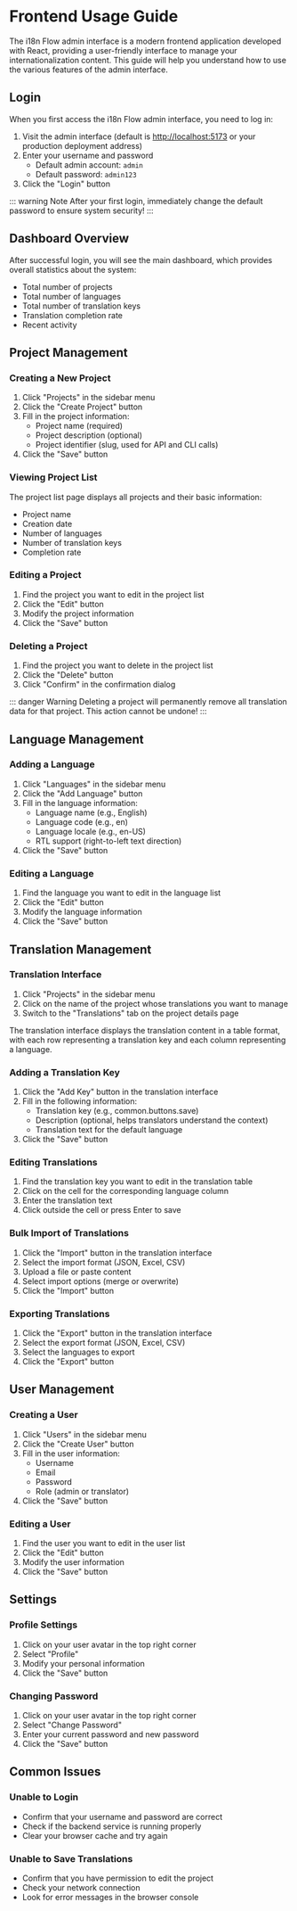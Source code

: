 # Frontend Usage Guide

The i18n Flow admin interface is a modern frontend application developed with React, providing a user-friendly interface to manage your internationalization content. This guide will help you understand how to use the various features of the admin interface.

## Login

When you first access the i18n Flow admin interface, you need to log in:

1. Visit the admin interface (default is <http://localhost:5173> or your production deployment address)
2. Enter your username and password
   - Default admin account: `admin`
   - Default password: `admin123`
3. Click the "Login" button

::: warning Note
After your first login, immediately change the default password to ensure system security!
:::

## Dashboard Overview

After successful login, you will see the main dashboard, which provides overall statistics about the system:

- Total number of projects
- Total number of languages
- Total number of translation keys
- Translation completion rate
- Recent activity

## Project Management

### Creating a New Project

1. Click "Projects" in the sidebar menu
2. Click the "Create Project" button
3. Fill in the project information:
   - Project name (required)
   - Project description (optional)
   - Project identifier (slug, used for API and CLI calls)
4. Click the "Save" button

### Viewing Project List

The project list page displays all projects and their basic information:

- Project name
- Creation date
- Number of languages
- Number of translation keys
- Completion rate

### Editing a Project

1. Find the project you want to edit in the project list
2. Click the "Edit" button
3. Modify the project information
4. Click the "Save" button

### Deleting a Project

1. Find the project you want to delete in the project list
2. Click the "Delete" button
3. Click "Confirm" in the confirmation dialog

::: danger Warning
Deleting a project will permanently remove all translation data for that project. This action cannot be undone!
:::

## Language Management

### Adding a Language

1. Click "Languages" in the sidebar menu
2. Click the "Add Language" button
3. Fill in the language information:
   - Language name (e.g., English)
   - Language code (e.g., en)
   - Language locale (e.g., en-US)
   - RTL support (right-to-left text direction)
4. Click the "Save" button

### Editing a Language

1. Find the language you want to edit in the language list
2. Click the "Edit" button
3. Modify the language information
4. Click the "Save" button

## Translation Management

### Translation Interface

1. Click "Projects" in the sidebar menu
2. Click on the name of the project whose translations you want to manage
3. Switch to the "Translations" tab on the project details page

The translation interface displays the translation content in a table format, with each row representing a translation key and each column representing a language.

### Adding a Translation Key

1. Click the "Add Key" button in the translation interface
2. Fill in the following information:
   - Translation key (e.g., common.buttons.save)
   - Description (optional, helps translators understand the context)
   - Translation text for the default language
3. Click the "Save" button

### Editing Translations

1. Find the translation key you want to edit in the translation table
2. Click on the cell for the corresponding language column
3. Enter the translation text
4. Click outside the cell or press Enter to save

### Bulk Import of Translations

1. Click the "Import" button in the translation interface
2. Select the import format (JSON, Excel, CSV)
3. Upload a file or paste content
4. Select import options (merge or overwrite)
5. Click the "Import" button

### Exporting Translations

1. Click the "Export" button in the translation interface
2. Select the export format (JSON, Excel, CSV)
3. Select the languages to export
4. Click the "Export" button

## User Management

### Creating a User

1. Click "Users" in the sidebar menu
2. Click the "Create User" button
3. Fill in the user information:
   - Username
   - Email
   - Password
   - Role (admin or translator)
4. Click the "Save" button

### Editing a User

1. Find the user you want to edit in the user list
2. Click the "Edit" button
3. Modify the user information
4. Click the "Save" button

## Settings

### Profile Settings

1. Click on your user avatar in the top right corner
2. Select "Profile"
3. Modify your personal information
4. Click the "Save" button

### Changing Password

1. Click on your user avatar in the top right corner
2. Select "Change Password"
3. Enter your current password and new password
4. Click the "Save" button

## Common Issues

### Unable to Login

- Confirm that your username and password are correct
- Check if the backend service is running properly
- Clear your browser cache and try again

### Unable to Save Translations

- Confirm that you have permission to edit the project
- Check your network connection
- Look for error messages in the browser console
